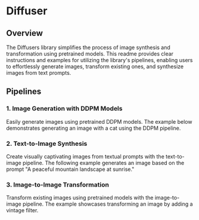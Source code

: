 # Diffuser

## Overview

The Diffusers library simplifies the process of image synthesis and transformation using pretrained models. This readme provides clear instructions and examples for utilizing the library's pipelines, enabling users to effortlessly generate images, transform existing ones, and synthesize images from text prompts.

## Pipelines

### 1. Image Generation with DDPM Models

Easily generate images using pretrained DDPM models. The example below demonstrates generating an image with a cat using the DDPM pipeline.

### 2. Text-to-Image Synthesis

Create visually captivating images from textual prompts with the text-to-image pipeline. The following example generates an image based on the prompt "A peaceful mountain landscape at sunrise."

### 3. Image-to-Image Transformation

Transform existing images using pretrained models with the image-to-image pipeline. The example showcases transforming an image by adding a vintage filter.
